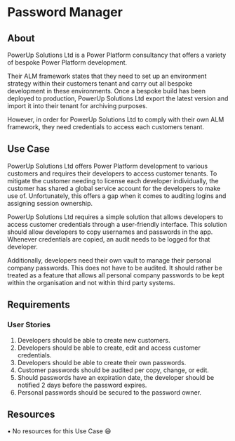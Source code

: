 # Password Manager

## About
PowerUp Solutions Ltd is a Power Platform consultancy that offers a variety of bespoke Power Platform development. 

Their ALM framework states that they need to set up an environment strategy within their customers tenant and carry out all bespoke development in these environments. Once a bespoke build has been deployed to production, PowerUp Solutions Ltd export the latest version and import it into their tenant for archiving purposes. 

However, in order for PowerUp Solutions Ltd to comply with their own ALM framework, they need credentials to access each customers tenant.


## Use Case
PowerUp Solutions Ltd offers Power Platform development to various customers and requires their developers to access customer tenants. 
To mitigate the customer needing to license each developer individually, the customer has shared a global service account for the developers to make use of. Unfortunately, this offers a gap when it comes to auditing logins  and assigning session ownership. 

PowerUp Solutions Ltd requires a simple solution that allows developers to access customer credentials through a user-friendly interface. This solution should allow developers to copy usernames and passwords in the app. Whenever credentials are copied, an audit needs to be logged for that developer. 

Additionally, developers need their own vault to manage their personal company passwords. This does not have to be audited. It should rather be treated as a feature that allows all personal company passwords to be kept within the organisation and not within third party systems. 


## Requirements
### User Stories
1. Developers should be able to create new customers. 
2. Developers should be able to create, edit and access customer credentials. 
3. Developers should be able to create their own passwords. 
4. Customer passwords should be audited per copy, change, or edit. 
5. Should passwords have an expiration date, the developer should be notified 2 days before the password expires. 
6. Personal passwords should be secured to the password owner. 

## Resources
•	No resources for this Use Case 😄

